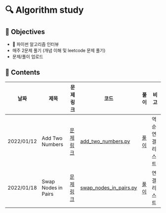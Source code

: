 # :mag: Algorithm study

## :dart: Objectives 
- 📙 파이썬 알고리즘 인터뷰
- 매주 2문제 풀기 (개념 이해 및 leetcode 문제 풀기)
- 문제/풀이 업로드

## :paperclip: Contents

| 날짜  | 제목   | 문제 링크  | 코드   | 풀이   | 비고   |
| ------------ | ------------ | ------------ | ------------ | ------------ | ------------ |
| 2022/01/12  | Add Two Numbers  | [문제 링크](https://leetcode.com/problems/add-two-numbers/) | [add_two_numbers.py](/LeetCode/add_two_numbers.py)|[풀이](/풀이/add_two_numbers)| 역순 연결 리스트|
| 2022/01/18  | Swap Nodes in Pairs | [문제 링크](https://leetcode.com/problems/swap-nodes-in-pairs/) |[swap_nodes_in_pairs.py](/LeetCode/swap_nodes_in_pairs.py)|[풀이](풀이/swap_nodes_in_pairs)| 연결 리스트 |
